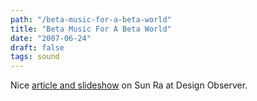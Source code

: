 ```yaml
---
path: "/beta-music-for-a-beta-world"
title: "Beta Music For A Beta World"
date: "2007-06-24"
draft: false
tags: sound
---
```


Nice <a href="http://www.designobserver.com/archives/025497.html">article and slideshow</a> on Sun Ra at Design Observer.
